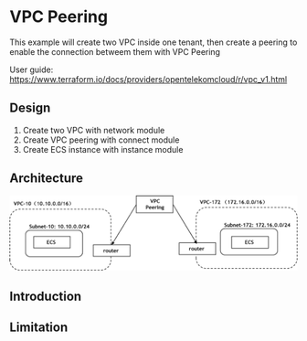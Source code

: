 # VPC Peering
This example will create two VPC inside one tenant, then create a peering to enable the connection betweem them with VPC Peering

User guide: https://www.terraform.io/docs/providers/opentelekomcloud/r/vpc_v1.html

## Design
1. Create two VPC with network module
2. Create VPC peering with connect module
3. Create ECS instance with instance module

## Architecture
![](vpc-peering-design.png)

## Introduction

## Limitation


